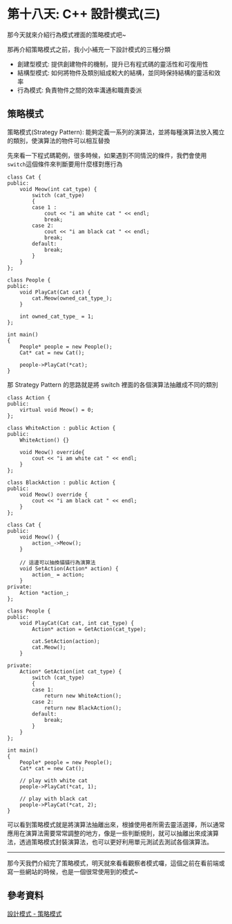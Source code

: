 # 第十八天: C++ 設計模式(三)

那今天就來介紹行為模式裡面的策略模式吧~

那再介紹策略模式之前，我小小補充一下設計模式的三種分類

- 創建型模式: 提供創建物件的機制，提升已有程式碼的靈活性和可復用性
- 結構型模式: 如何將物件及類別組成較大的結構，並同時保持結構的靈活和效率
- 行為模式: 負責物件之間的效率溝通和職責委派

## 策略模式

策略模式(Strategy Pattern): 能夠定義一系列的演算法，並將每種演算法放入獨立的類別，使演算法的物件可以相互替換

先來看一下程式碼範例，很多時候，如果遇到不同情況的條件，我們會使用`switch`這個條件來判斷要用什麼樣對應行為

```
class Cat {
public:
	void Meow(int cat_type) {
		switch (cat_type)
		{
		case 1 :
			cout << "i am white cat " << endl;
            break;
		case 2:
			cout << "i am black cat " << endl;
            break;
		default:
			break;
		}
	}
};

class People {
public:
	void PlayCat(Cat cat) {
		cat.Meow(owned_cat_type_);
	}

	int owned_cat_type_ = 1;
};

int main()
{
	People* people = new People();
	Cat* cat = new Cat();

	people->PlayCat(*cat);
}
```

那 Strategy Pattern 的思路就是將 switch 裡面的各個演算法抽離成不同的類別

```
class Action {
public:
	virtual void Meow() = 0;
};

class WhiteAction : public Action {
public:
	WhiteAction() {}

	void Meow() override{
		cout << "i am white cat " << endl;
	}
};

class BlackAction : public Action {
public:
	void Meow() override {
		cout << "i am black cat " << endl;
	}
};

class Cat {
public:
	void Meow() {
		action_->Meow();
	}

	// 這邊可以抽換貓貓行為演算法
	void SetAction(Action* action) {
		action_ = action;
	}
private:
	Action *action_;
};

class People {
public:
	void PlayCat(Cat cat, int cat_type) {
		Action* action = GetAction(cat_type);

		cat.SetAction(action);
		cat.Meow();
	}

private:
	Action* GetAction(int cat_type) {
		switch (cat_type)
		{
		case 1:
			return new WhiteAction();
		case 2:
			return new BlackAction();
		default:
			break;
		}
	}
};

int main()
{
	People* people = new People();
	Cat* cat = new Cat();

	// play with white cat
	people->PlayCat(*cat, 1);

	// play with black cat
	people->PlayCat(*cat, 2);
}
```

可以看到策略模式就是將演算法抽離出來，根據使用者所需去靈活選擇，所以通常應用在演算法需要常常調整的地方，像是一些判斷規則，就可以抽離出來成演算法，透過策略模式封裝演算法，也可以更好利用單元測試去測試各個演算法。

---

那今天我們介紹完了策略模式，明天就來看看觀察者模式囉，這個之前在看前端或寫一些網站的時候，也是一個很常使用到的模式~

## 參考資料

[設計模式 - 策略模式](https://refactoringguru.cn/design-patterns/behavioral-patterns)
